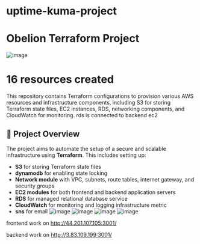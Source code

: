 # uptime-kuma-project
# Obelion Terraform Project
![image](https://github.com/user-attachments/assets/6b8402d3-8a4c-4806-94ab-2094bfca3c85)
# 16 resources created  

This repository contains Terraform configurations to provision various AWS resources and infrastructure components, including S3 for storing Terraform state files, EC2 instances, RDS, networking components, and CloudWatch for monitoring.
rds is connected to backend ec2 

## 🚀 Project Overview

The project aims to automate the setup of a secure and scalable infrastructure using **Terraform**. This includes setting up:
- **S3** for storing Terraform state files 
- **dynamodb** for enabling state locking
- **Network module** with VPC, subnets, route tables, internet gateway, and security groups
- **EC2 modules** for both frontend and backend application servers
- **RDS** for managed relational database service
- **CloudWatch** for monitoring and logging infrastructure metric
- **sns** for email
![image](https://github.com/user-attachments/assets/226fca0c-5f5f-4d6a-a365-7df4f19ae83f)
![image](https://github.com/user-attachments/assets/a93620c5-d136-40b6-b8ac-b93f6ea59d8c)
![image](https://github.com/user-attachments/assets/59a51566-d318-45e2-9f30-8f5858c7097f)
![image](https://github.com/user-attachments/assets/c7ca5de2-a105-49ba-a54f-c0b14979559e)

frontend work on http://44.201.107.105:3001/

backend work on http://3.83.109.199:3001/
